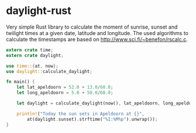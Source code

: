 # daylight-rust

Very simple Rust library to calculate the moment of sunrise, sunset and
twilight times at a given date, latitude and longitude. The used algorithms to
calculate the timestamps are based on http://www.sci.fi/~benefon/rscalc.c.

```rust
extern crate time;
extern crate daylight;

use time::{at, now};
use daylight::calculate_daylight;

fn main() {
    let lat_apeldoorn = 52.0 + 13.0/60.0;
    let long_apeldoorn = 5.0 + 58.0/60.0;

    let daylight = calculate_daylight(now(), lat_apeldoorn, long_apeldoorn);

    println!("Today the sun sets in Apeldoorn at {}",
        at(daylight.sunset).strftime("%I:%M%p").unwrap());
}
```
